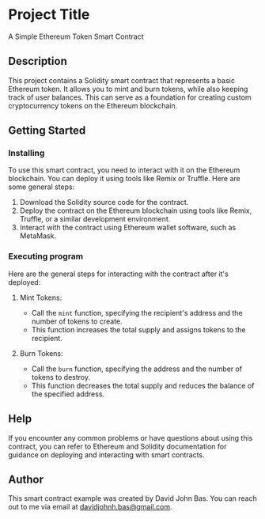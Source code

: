 # Project Title

A Simple Ethereum Token Smart Contract

## Description

This project contains a Solidity smart contract that represents a basic Ethereum token. It allows you to mint and burn tokens, while also keeping track of user balances. This can serve as a foundation for creating custom cryptocurrency tokens on the Ethereum blockchain.

## Getting Started

### Installing

To use this smart contract, you need to interact with it on the Ethereum blockchain. You can deploy it using tools like Remix or Truffle. Here are some general steps:

1. Download the Solidity source code for the contract.
2. Deploy the contract on the Ethereum blockchain using tools like Remix, Truffle, or a similar development environment.
3. Interact with the contract using Ethereum wallet software, such as MetaMask.

### Executing program

Here are the general steps for interacting with the contract after it's deployed:

1. Mint Tokens:
   - Call the `mint` function, specifying the recipient's address and the number of tokens to create.
   - This function increases the total supply and assigns tokens to the recipient.

2. Burn Tokens:
   - Call the `burn` function, specifying the address and the number of tokens to destroy.
   - This function decreases the total supply and reduces the balance of the specified address.

## Help

If you encounter any common problems or have questions about using this contract, you can refer to Ethereum and Solidity documentation for guidance on deploying and interacting with smart contracts.


## Author

This smart contract example was created by David John Bas.
You can reach out to me via email at davidjohnh.bas@gmail.com.

